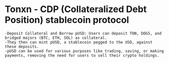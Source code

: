 # Tonxn - CDP (Collateralized Debt Position) stablecoin protocol

```
-Deposit Collateral and Borrow pUSD: Users can deposit TON, DOGS, and bridged majors (BTC, ETH, SOL) as collateral.
-They then can mint pUSD, a stablecoin pegged to the USD, against these deposits.
-pUSD can be used for various purposes like trading, saving, or making payments, removing the need for users to sell their crypto holdings.
```

